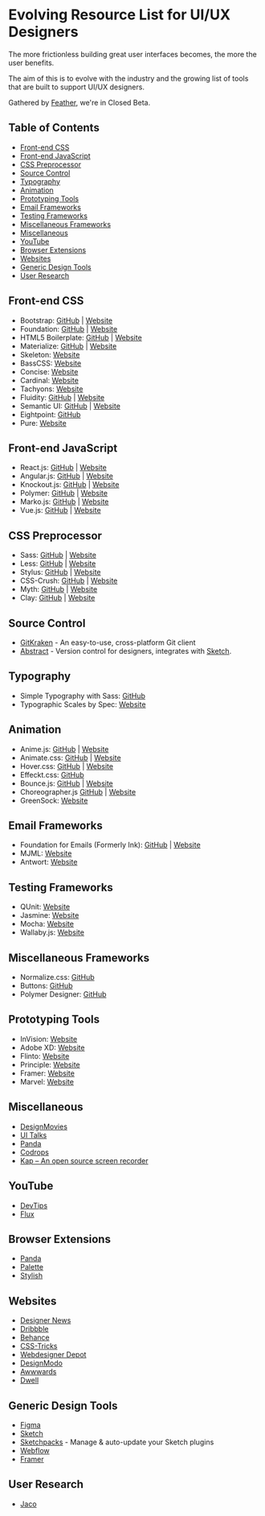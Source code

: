 # Evolving Resource List for UI/UX Designers

The more frictionless building great user interfaces becomes, the more the user benefits.

The aim of this is to evolve with the industry and the growing list of tools that are built to support UI/UX designers.

Gathered by [Feather](http://feather-cfm.com/), we're in Closed Beta.

## Table of Contents

* [Front-end CSS](#front-end-css)
* [Front-end JavaScript](#front-end-js)
* [CSS Preprocessor](#css-preprocessor)
* [Source Control](#source-control)
* [Typography](#typography)
* [Animation](#animation)
* [Prototyping Tools](#prototyping-tools)
* [Email Frameworks](#email-frameworks)
* [Testing Frameworks](#testing-frameworks)
* [Miscellaneous Frameworks](#miscellaneous-frameworks)
* [Miscellaneous](#miscellaneous)
* [YouTube](#youtube)
* [Browser Extensions](#browser-extensions)
* [Websites](#websites)
* [Generic Design Tools](#generic-design-tools)
* [User Research](#user-research)

## Front-end CSS
* Bootstrap: [GitHub](https://github.com/twbs/bootstrap) | [Website](http://getbootstrap.com/)
* Foundation: [GitHub](https://github.com/zurb/foundation-sites) | [Website](http://foundation.zurb.com/)
* HTML5 Boilerplate: [GitHub](https://github.com/h5bp/html5-boilerplate) | [Website](https://html5boilerplate.com/)
* Materialize: [GitHub](https://github.com/Dogfalo/materialize) | [Website](http://materializecss.com/)
* Skeleton: [Website](http://getskeleton.com/)
* BassCSS: [Website](http://www.basscss.com/)
* Concise: [Website](http://concisecss.com/)
* Cardinal: [Website](http://cardinalcss.com/)
* Tachyons: [Website](http://tachyons.io/)
* Fluidity: [GitHub](https://github.com/mrmrs/fluidity) | [Website](http://fluidity.sexy/)
* Semantic UI: [GitHub](https://github.com/semantic-org/semantic-ui/) | [Website](https://semantic-ui.com/)
* Eightpoint: [GitHub](https://github.com/wulkano/eightpoint)
* Pure: [Website](https://purecss.io/)

## Front-end JavaScript
* React.js: [GitHub](https://github.com/facebook/react) | [Website](https://facebook.github.io/react/)
* Angular.js: [GitHub](https://github.com/angular/angular.js) | [Website](https://angularjs.org/)
* Knockout.js: [GitHub](https://github.com/knockout/knockout) | [Website](http://knockoutjs.com/)
* Polymer: [GitHub](https://github.com/Polymer/polymer) | [Website](https://www.polymer-project.org/1.0/)
* Marko.js: [GitHub](https://github.com/marko-js/marko) | [Website](http://markojs.com/)
* Vue.js: [GitHub](https://github.com/vuejs/vue) | [Website](https://vuejs.org/)

## CSS Preprocessor
* Sass: [GitHub](https://github.com/sass/sass) | [Website](http://sass-lang.com/)
* Less: [GitHub](https://github.com/less/less.js) | [Website](http://lesscss.org/#)
* Stylus: [GitHub](https://github.com/stylus/stylus/) | [Website](http://stylus-lang.com/)
* CSS-Crush: [GitHub](https://github.com/peteboere/css-crush) | [Website](http://the-echoplex.net/csscrush/)
* Myth: [GitHub](https://github.com/segmentio/myth) | [Website](http://www.myth.io/)
* Clay: [GitHub](https://github.com/sebastiaanvisser/clay) | [Website](http://fvisser.nl/clay/)

## Source Control
* [GitKraken](https://www.gitkraken.com) - An easy-to-use, cross-platform Git client
* [Abstract](https://www.abstractapp.com/) - Version control for designers, integrates with [Sketch](https://www.sketchapp.com/).

## Typography
* Simple Typography with Sass: [GitHub](https://github.com/AdamMarsden/simple-typography)
* Typographic Scales by Spec: [Website](https://spec.fm/specifics/type-scale)

## Animation
* Anime.js: [GitHub](https://github.com/juliangarnier/anime) | [Website](http://anime-js.com/)
* Animate.css: [GitHub](https://github.com/daneden/animate.css) | [Website](http://daneden.github.io/animate.css/)
* Hover.css: [GitHub](https://github.com/IanLunn/Hover) | [Website](http://ianlunn.github.io/Hover/)
* Effeckt.css: [GitHub](http://h5bp.github.io/Effeckt.css/)
* Bounce.js: [GitHub](https://github.com/tictail/bounce.js) | [Website](http://bouncejs.com/)
* Choreographer.js [GitHub](https://github.com/christinecha/choreographer-js) | [Website](https://christinecha.github.io/choreographer-js/)
* GreenSock: [Website](https://greensock.com/gsap)

## Email Frameworks
* Foundation for Emails (Formerly Ink): [GitHub](https://github.com/zurb/foundation-emails) | [Website](http://foundation.zurb.com/emails/email-templates.html)
* MJML: [Website](https://mjml.io/)
* Antwort: [Website](http://internations.github.io/antwort/)

## Testing Frameworks
* QUnit: [Website](https://qunitjs.com/)
* Jasmine: [Website](http://jasmine.github.io/)
* Mocha: [Website](https://mochajs.org/)
* Wallaby.js: [Website](https://wallabyjs.com/)

## Miscellaneous Frameworks
* Normalize.css: [GitHub](https://github.com/necolas/normalize.css)
* Buttons: [GitHub](https://github.com/alexwolfe/Buttons)
* Polymer Designer: [GitHub](https://github.com/Polymer/designer)

## Prototyping Tools
* InVision: [Website](https://www.invisionapp.com/)
* Adobe XD: [Website](http://www.adobe.com/uk/products/experience-design.html)
* Flinto: [Website](https://flinto.com)
* Principle: [Website](http://principleformac.com/)
* Framer: [Website](https://framer.com/)
* Marvel: [Website](https://marvelapp.com/)

## Miscellaneous
* [DesignMovies](http://www.designmovi.es/)
* [UI Talks](http://talks.ui-patterns.com/)
* [Panda](http://usepanda.com/)
* [Codrops](http://tympanus.net/codrops/)
* [Kap – An open source screen recorder](https://getkap.co/)

## YouTube
* [DevTips](https://www.youtube.com/user/DevTipsForDesigners)
* [Flux](https://www.youtube.com/channel/UCN7dywl5wDxTu1RM3eJ_h9Q)

## Browser Extensions
* [Panda](https://usepanda.com/)
* [Palette](https://chrome.google.com/webstore/detail/palette/nmfbolhlkhjkmkkbginaicfpbpdjlfje)
* [Stylish](https://userstyles.org/)

## Websites
* [Designer News](https://www.designernews.co/)
* [Dribbble](https://dribbble.com/)
* [Behance](https://www.behance.net/)
* [CSS-Tricks](https://css-tricks.com/)
* [Webdesigner Depot](http://www.webdesignerdepot.com/)
* [DesignModo](http://designmodo.com/)
* [Awwwards](http://www.awwwards.com/blog/)
* [Dwell](https://hello.dwell.com/)

## Generic Design Tools
* [Figma](https://www.figma.com/files)
* [Sketch](https://www.sketchapp.com/)
* [Sketchpacks](https://sketchpacks.com/) - Manage & auto-update your Sketch plugins
* [Webflow](https://webflow.com/)
* [Framer](https://framer.com/)

## User Research
* [Jaco](https://www.getjaco.com/)
